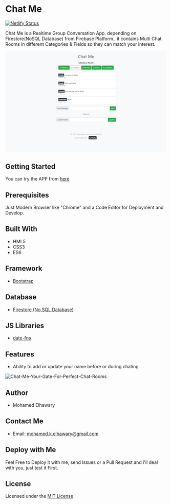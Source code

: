 # Chat Me

[![Netlify Status](https://api.netlify.com/api/v1/badges/6e0b79cd-da3d-4f98-8781-94a39e6788f7/deploy-status)](https://app.netlify.com/sites/chatme14/deploys)

Chat Me is a Realtime Group Conversation App. depending on Firestore(NoSQL Database) from Firebase Platform., it contains Multi Chat Rooms in different Categories & Fields so they can match your interest. 
  
![Screenshot](preview.png)


## Getting Started

You can try the APP from [here](https://mohamed-elhawary.github.io/chat-me/)

## Prerequisites

Just Modern Browser like "Chrome" and a Code Editor for Deployment and Develop.

## Built With

* HML5
* CSS3
* ES6  

## Framework

* [Bootstrap](https://getbootstrap.com/)  

## Database  

* [Firestore (No.SQL Database)](https://firebase.google.com/)  

## JS Libraries  

* [date-fns](https://date-fns.org/)  

## Features  

- Ability to add or update your name before or during chating.  

![Chat-Me-Your-Gate-For-Perfect-Chat-Rooms](https://user-images.githubusercontent.com/69651552/94999318-d4f6d680-05b8-11eb-8c22-abf4ba03d226.png)


## Author

* Mohamed Elhawary  

## Contact Me  

* Email: mohamed.k.elhawary@gmail.com

## Deploy with Me

Feel Free to Deploy it with me, send Issues or a Pull Request and i'll deal with you, just test it First.

## License

Licensed under the [MIT License](LICENSE)


